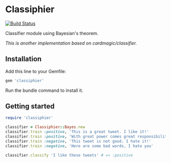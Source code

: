 # Classiphier
[![Build Status](https://travis-ci.org/alejandrogutierrez/classiphier.png?branch=master)](https://travis-ci.org/alejandrogutierrez/classiphier)

Classifier module using Bayesian's theorem.

*This is another implementation based on cardmagic/classifier.*



## Installation
Add this line to your Gemfile:

```ruby
gem 'classiphier'
```
Run the bundle command to install it.



## Getting started
```ruby
require 'classiphier'

classifier = Classiphier::Bayes.new
classifier.train :positive, 'This is a great tweet. I like it!'
classifier.train :positive, 'With great power comes great responsibility'
classifier.train :negative, 'This tweet is not good. I hate it!'
classifier.train :negative, 'Here are some bad words, I hate you'

classifier.classify 'I like these tweets' # => :positive
```
